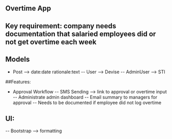 ## Overtime App
## Key requirement: company needs documentation that salaried employees did or not get overtime each week

## Models
- Post --> date:date rationale:text
-- User --> Devise
-- AdminUser --> STI

##Features:
- Approval Workflow
-- SMS Sending --> link to approval or overtime input
-- Administrate admin dashboard
-- Email summary to managers for approval
-- Needs to be documented if employee did not log overtime

## UI:
-- Bootstrap --> formatting